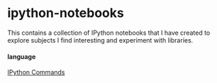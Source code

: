 ipython-notebooks
=================

This contains a collection of IPython notebooks that I have created to explore subjects I find interesting and experiment with libraries.


#### language
<a href="https://github.com/FreddyBruce/ipython-notebooks/blob/master/language/ipython-commands.ipynb">IPython Commands</a>
